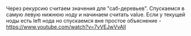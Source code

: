 Через рекурсию считаем значения для "саб-деревьев". Спускаемся в самую левую нижнюю ноду и начинаем считать value. 
Если у текущей ноды есть left нода но спускаемся вне
простое объяснение - https://www.youtube.com/watch?v=7vVEJwVvAlI
